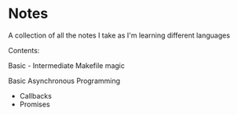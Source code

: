 # Notes
A collection of all the notes I take as I'm learning different languages

Contents:

Basic - Intermediate Makefile magic

Basic Asynchronous Programming
* Callbacks
* Promises

